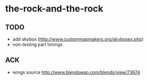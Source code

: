 # the-rock-and-the-rock

## TODO
* add skybox (http://www.custommapmakers.org/skyboxes.php)
* non-testing part timings

## ACK
* wings source http://www.blendswap.com/blends/view/73674

